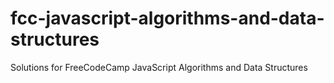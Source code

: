 # fcc-javascript-algorithms-and-data-structures
Solutions for FreeCodeCamp JavaScript Algorithms and Data Structures
